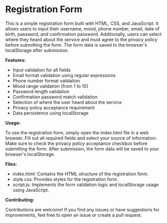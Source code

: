 # **Registration Form**

This is a simple registration form built with HTML, CSS, and JavaScript. It allows users to input their username, mood, phone number, email, date of birth, password, and confirmation password. Additionally, users can select where they heard about the service and must agree to the privacy policy before submitting the form. The form data is saved to the browser's localStorage after submission.

**Features:**

- Input validation for all fields
- Email format validation using regular expressions
- Phone number format validation
- Mood range validation (from 1 to 10)
- Password length validation
- Confirmation password match validation
- Selection of where the user heard about the service
- Privacy policy acceptance requirement
- Data persistence using localStorage

**Usage:**

To use the registration form, simply open the index.html file in a web browser. Fill out all required fields and select your source of information. Make sure to check the privacy policy acceptance checkbox before submitting the form. After submission, the form data will be saved to your browser's localStorage.

**Files:**

- index.html: Contains the HTML structure of the registration form.
- style.css: Provides styles for the registration form.
- script.js: Implements the form validation logic and localStorage usage using JavaScript.

**Contributing:**

Contributions are welcome! If you find any issues or have suggestions for improvements, feel free to open an issue or create a pull request.
